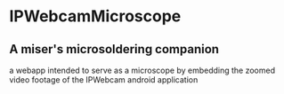 # IPWebcamMicroscope

## A miser's microsoldering companion

a webapp intended to serve as a microscope by embedding the zoomed video footage of the IPWebcam android application
